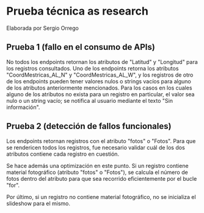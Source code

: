 # Prueba técnica as research

Elaborada por Sergio Orrego

## Prueba 1 (fallo en el consumo de APIs)

No todos los endpoints retornan los atributos de "Latitud" y "Longitud" para los registros consultados. Uno de los endpoints retorna los atributos "CoordMestricas_AL_N" y "CoordMestricas_AL_W", y los registros de otro de los endpoints pueden tener valores nulos o strings vacíos para alguno de los atributos anteriormente mencionados. Para los casos en los cuales alguno de los atributos no exista para un registro en particular, el valor sea nulo o un string vacío; se notifica al usuario mediante el texto "Sin información".

## Prueba 2 (detección de fallos funcionales)

Los endpoints retornan registros con el atributo "fotos" o "Fotos". Para que se rendericen todos los registros, fue necesario validar cuál de los dos atributos contiene cada registro en cuestión.

Se hace además una optimización en este punto. Si un registro contiene material fotográfico (atributo "fotos" o "Fotos"), se calcula el número de fotos dentro del atributo para que sea recorrido eficientemente por el bucle "for".

Por último, si un registro no contiene material fotográfico, no se inicializa el slideshow para el mismo.
